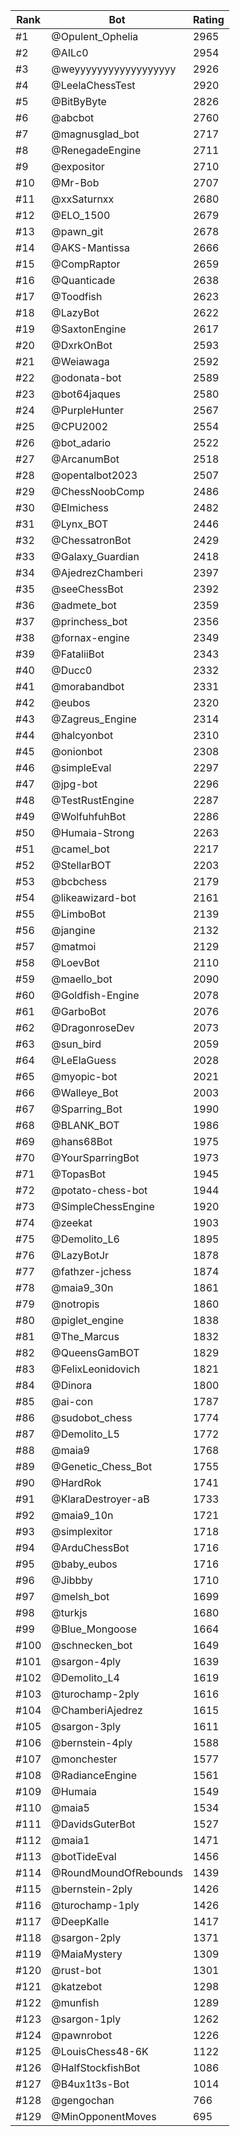Rank|Bot|Rating
---|---|---
#1|@Opulent_Ophelia|2965
#2|@AILc0|2954
#3|@weyyyyyyyyyyyyyyyyyy|2926
#4|@LeelaChessTest|2920
#5|@BitByByte|2826
#6|@abcbot|2760
#7|@magnusglad_bot|2717
#8|@RenegadeEngine|2711
#9|@expositor|2710
#10|@Mr-Bob|2707
#11|@xxSaturnxx|2680
#12|@ELO_1500|2679
#13|@pawn_git|2678
#14|@AKS-Mantissa|2666
#15|@CompRaptor|2659
#16|@Quanticade|2638
#17|@Toodfish|2623
#18|@LazyBot|2622
#19|@SaxtonEngine|2617
#20|@DxrkOnBot|2593
#21|@Weiawaga|2592
#22|@odonata-bot|2589
#23|@bot64jaques|2580
#24|@PurpleHunter|2567
#25|@CPU2002|2554
#26|@bot_adario|2522
#27|@ArcanumBot|2518
#28|@opentalbot2023|2507
#29|@ChessNoobComp|2486
#30|@Elmichess|2482
#31|@Lynx_BOT|2446
#32|@ChessatronBot|2429
#33|@Galaxy_Guardian|2418
#34|@AjedrezChamberi|2397
#35|@seeChessBot|2392
#36|@admete_bot|2359
#37|@princhess_bot|2356
#38|@fornax-engine|2349
#39|@FataliiBot|2343
#40|@Ducc0|2332
#41|@morabandbot|2331
#42|@eubos|2320
#43|@Zagreus_Engine|2314
#44|@halcyonbot|2310
#45|@onionbot|2308
#46|@simpleEval|2297
#47|@jpg-bot|2296
#48|@TestRustEngine|2287
#49|@WolfuhfuhBot|2286
#50|@Humaia-Strong|2263
#51|@camel_bot|2217
#52|@StellarBOT|2203
#53|@bcbchess|2179
#54|@likeawizard-bot|2161
#55|@LimboBot|2139
#56|@jangine|2132
#57|@matmoi|2129
#58|@LoevBot|2110
#59|@maello_bot|2090
#60|@Goldfish-Engine|2078
#61|@GarboBot|2076
#62|@DragonroseDev|2073
#63|@sun_bird|2059
#64|@LeElaGuess|2028
#65|@myopic-bot|2021
#66|@Walleye_Bot|2003
#67|@Sparring_Bot|1990
#68|@BLANK_BOT|1986
#69|@hans68Bot|1975
#70|@YourSparringBot|1973
#71|@TopasBot|1945
#72|@potato-chess-bot|1944
#73|@SimpleChessEngine|1920
#74|@zeekat|1903
#75|@Demolito_L6|1895
#76|@LazyBotJr|1878
#77|@fathzer-jchess|1874
#78|@maia9_30n|1861
#79|@notropis|1860
#80|@piglet_engine|1838
#81|@The_Marcus|1832
#82|@QueensGamBOT|1829
#83|@FelixLeonidovich|1821
#84|@Dinora|1800
#85|@ai-con|1787
#86|@sudobot_chess|1774
#87|@Demolito_L5|1772
#88|@maia9|1768
#89|@Genetic_Chess_Bot|1755
#90|@HardRok|1741
#91|@KlaraDestroyer-aB|1733
#92|@maia9_10n|1721
#93|@simplexitor|1718
#94|@ArduChessBot|1716
#95|@baby_eubos|1716
#96|@Jibbby|1710
#97|@melsh_bot|1699
#98|@turkjs|1680
#99|@Blue_Mongoose|1664
#100|@schnecken_bot|1649
#101|@sargon-4ply|1639
#102|@Demolito_L4|1619
#103|@turochamp-2ply|1616
#104|@ChamberiAjedrez|1615
#105|@sargon-3ply|1611
#106|@bernstein-4ply|1588
#107|@monchester|1577
#108|@RadianceEngine|1561
#109|@Humaia|1549
#110|@maia5|1534
#111|@DavidsGuterBot|1527
#112|@maia1|1471
#113|@botTideEval|1456
#114|@RoundMoundOfRebounds|1439
#115|@bernstein-2ply|1426
#116|@turochamp-1ply|1426
#117|@DeepKalle|1417
#118|@sargon-2ply|1371
#119|@MaiaMystery|1309
#120|@rust-bot|1301
#121|@katzebot|1298
#122|@munfish|1289
#123|@sargon-1ply|1262
#124|@pawnrobot|1226
#125|@LouisChess48-6K|1122
#126|@HalfStockfishBot|1086
#127|@B4ux1t3s-Bot|1014
#128|@gengochan|766
#129|@MinOpponentMoves|695

